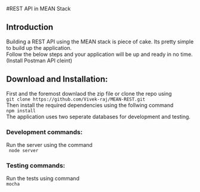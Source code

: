 #REST API in MEAN Stack
<h2>Introduction</h2>
<p>Building a REST API using the MEAN stack is piece of cake. Its pretty simple to build up the application.
<br/>Follow the below steps and your application will be up and ready in no time.
</br>(Install Postman API cleint)</p>
<h2>Download and Installation:</h2>
 First and the foremost downlaod the zip file or clone the repo using </br> <code>git clone https://github.com/Vivek-raj/MEAN-REST.git</code>
<br/>Then install the required dependencies using the follwing command<br/>
<code>npm install</code><br/>
The application uses two seperate databases for development and testing.
<br/>
<h3>Development commands:</h3>
Run the server using the command<br/>
   <code> node server </code>
<h3>Testing commands:</h3>
  Run the tests using command<br/>
    <code>mocha</code>
    

